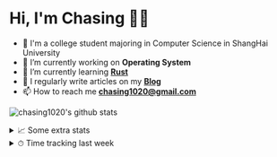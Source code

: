 # Hi, I'm Chasing 👋🏻

- 🏫 I'm a college student majoring in Computer Science in ShangHai University
- 🔭 I’m currently working on **Operating System**
- 🌱 I’m currently learning [**Rust**](https://www.rust-lang.org/)
- 📝 I regularly write articles on my [**Blog**](https://chasing1020.github.io)
- 📫 How to reach me **chasing1020@gmail.com**

![chasing1020's github stats](https://github-readme-stats.vercel.app/api?username=chasing1020&show_icons=true&theme=github_dark&hide_title=true&count_private=true)


<details>
  <summary>
    📈 Some extra stats
  </summary>
  <br/>
  <img src="https://github-profile-trophy.vercel.app/?username=chasing1020&column=4&theme=nord&margin-w=18&margin-h=15"/>
</details>

<details>
  <summary>
    ⏱ Time tracking last week
  </summary>
  <br/>
  <img src="https://github-readme-stats.vercel.app/api/wakatime?username=chasing1020&theme=github_dark"/>
</details>
